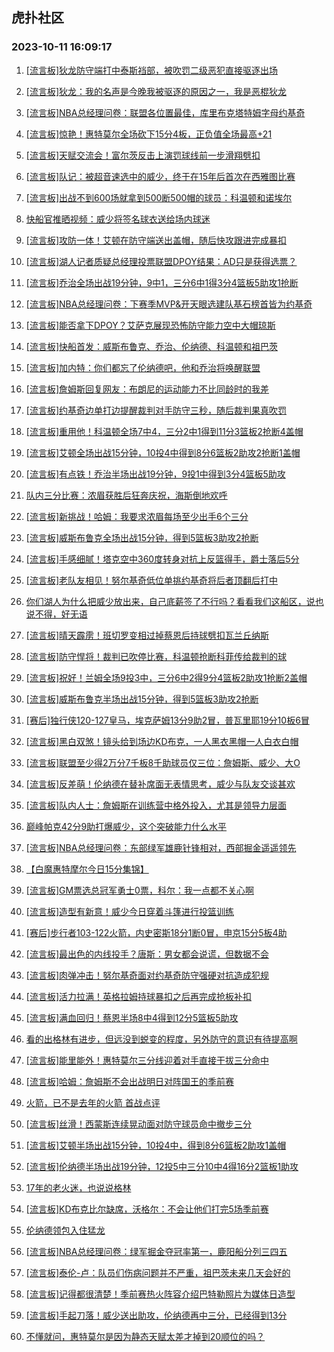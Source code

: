 ## 虎扑社区 
### 2023-10-11 16:09:17

1. [[流言板]狄龙防守端打中泰斯裆部，被吹罚二级恶犯直接驱逐出场](https://bbs.hupu.com/62425136.html)

2. [[流言板]狄龙：我的名声是今晚我被驱逐的原因之一，我是恶棍狄龙](https://bbs.hupu.com/62428183.html)

3. [[流言板]NBA总经理问卷：联盟各位置最佳，库里布克塔特姆字母约基奇](https://bbs.hupu.com/62427178.html)

4. [[流言板]惊艳！惠特莫尔全场砍下15分4板，正负值全场最高+21](https://bbs.hupu.com/62427403.html)

5. [[流言板]天赋交流会！富尔茨反击上演罚球线前一步滑翔劈扣](https://bbs.hupu.com/62425759.html)

6. [[流言板]队记：被超音速选中的威少，终于在15年后首次在西雅图比赛](https://bbs.hupu.com/62428289.html)

7. [[流言板]出战不到600场就拿到500断500帽的球员：科温顿和诺埃尔](https://bbs.hupu.com/62428338.html)

8. [快船官推晒视频：威少将签名球衣送给场内球迷](https://bbs.hupu.com/62429411.html)

9. [[流言板]攻防一体！艾顿在防守端送出盖帽，随后快攻跟进完成暴扣](https://bbs.hupu.com/62428403.html)

10. [[流言板]湖人记者质疑总经理投票联盟DPOY结果：AD只是获得选票？](https://bbs.hupu.com/62428401.html)

11. [[流言板]乔治全场出战19分钟，9中1，三分6中1得3分4篮板5助攻1抢断](https://bbs.hupu.com/62429159.html)

12. [[流言板]NBA总经理问卷：下赛季MVP&开天眼选建队基石榜首皆为约基奇](https://bbs.hupu.com/62426804.html)

13. [[流言板]能否拿下DPOY？艾萨克展现恐怖防守能力空中大帽琼斯](https://bbs.hupu.com/62425521.html)

14. [[流言板]快船首发：威斯布鲁克、乔治、伦纳德、科温顿和祖巴茨](https://bbs.hupu.com/62425129.html)

15. [[流言板]加内特：你们都忘了伦纳德吧，他和乔治将唤醒联盟](https://bbs.hupu.com/62426050.html)

16. [[流言板]詹姆斯回复网友：布朗尼的运动能力不比同龄时的我差](https://bbs.hupu.com/62424595.html)

17. [[流言板]约基奇边单打边提醒裁判对手防守三秒，随后裁判果真吹罚](https://bbs.hupu.com/62427777.html)

18. [[流言板]重用他！科温顿全场7中4，三分2中1得到11分3篮板2抢断4盖帽](https://bbs.hupu.com/62429224.html)

19. [[流言板]艾顿全场出战15分钟，10投4中得到8分6篮板2助攻2抢断1盖帽](https://bbs.hupu.com/62429283.html)

20. [[流言板]有点铁！乔治半场出战19分钟，9投1中得到3分4篮板5助攻](https://bbs.hupu.com/62427991.html)

21. [队内三分比赛：浓眉获胜后狂奔庆祝，海斯倒地欢呼](https://bbs.hupu.com/62424413.html)

22. [[流言板]新挑战！哈姆：我要求浓眉每场至少出手6个三分](https://bbs.hupu.com/62424342.html)

23. [[流言板]威斯布鲁克全场出战15分钟，得到5篮板3助攻2抢断](https://bbs.hupu.com/62429199.html)

24. [[流言板]手感细腻！塔克空中360度转身对抗上反篮得手，爵士落后5分](https://bbs.hupu.com/62428821.html)

25. [[流言板]老队友相见！努尔基奇低位单挑约基奇将后者顶翻后打中](https://bbs.hupu.com/62426832.html)

26. [你们湖人为什么把威少放出来，自己底薪签了不行吗？看看我们这船区，说也说不得，好无语](https://bbs.hupu.com/62429797.html)

27. [[流言板]晴天霹雳！班切罗变相过掉蔡恩后持球劈扣瓦兰丘纳斯](https://bbs.hupu.com/62425027.html)

28. [[流言板]防守悍将！裁判已吹停比赛，科温顿抢断科菲传给裁判的球](https://bbs.hupu.com/62428589.html)

29. [[流言板]祝好！兰姆全场9投3中，三分6中2得9分4篮板2助攻1抢断2盖帽](https://bbs.hupu.com/62429343.html)

30. [[流言板]威斯布鲁克半场出战15分钟，得到5篮板3助攻2抢断](https://bbs.hupu.com/62428031.html)

31. [[赛后]独行侠120-127皇马，埃克萨姆13分9助2冒，普瓦里耶19分10板6冒](https://bbs.hupu.com/62424094.html)

32. [[流言板]黑白双煞！镜头给到场边KD布克，一人黑衣黑帽一人白衣白帽](https://bbs.hupu.com/62427151.html)

33. [[流言板]联盟至少得2万分7千板8千助球员仅三位：詹姆斯、威少、大O](https://bbs.hupu.com/62427752.html)

34. [[流言板]反差萌！伦纳德在替补席面无表情思考，威少与队友交谈甚欢](https://bbs.hupu.com/62428949.html)

35. [[流言板]队内人士：詹姆斯在训练营中格外投入，尤其是领导力层面](https://bbs.hupu.com/62424469.html)

36. [巅峰帕克42分9助打爆威少，这个突破能力什么水平](https://bbs.hupu.com/62426575.html)

37. [[流言板]NBA总经理问卷：东部绿军雄鹿针锋相对，西部掘金遥遥领先](https://bbs.hupu.com/62426607.html)

38. [【白魔惠特摩尔今日15分集锦】](https://bbs.hupu.com/62428085.html)

39. [[流言板]GM票选总冠军勇士0票，科尔：我一点都不关心啊](https://bbs.hupu.com/62425251.html)

40. [[流言板]造型有新意！威少今日穿着斗篷进行投篮训练](https://bbs.hupu.com/62424673.html)

41. [[赛后]步行者103-122火箭，内史密斯18分1断0冒，申京15分5板4助](https://bbs.hupu.com/62427363.html)

42. [[流言板]最出色的内线投手？唐斯：男女都会说谎，但数据不会](https://bbs.hupu.com/62428979.html)

43. [[流言板]肉弹冲击！努尔基奇面对约基奇防守强硬对抗造成犯规](https://bbs.hupu.com/62427677.html)

44. [[流言板]活力拉满！英格拉姆持球暴扣之后再完成抢板补扣](https://bbs.hupu.com/62425570.html)

45. [[流言板]满血回归！蔡恩半场8中4得到12分5篮板5助攻](https://bbs.hupu.com/62425894.html)

46. [看的出格林有进步，但远没到蜕变的程度，另外防守的意识有待提高啊](https://bbs.hupu.com/62427309.html)

47. [[流言板]能里能外！惠特莫尔三分线迎着对手直接干拔三分命中](https://bbs.hupu.com/62427227.html)

48. [[流言板]哈姆：詹姆斯不会出战明日对阵国王的季前赛](https://bbs.hupu.com/62424304.html)

49. [火箭，已不是去年的火箭 首战点评](https://bbs.hupu.com/62427409.html)

50. [[流言板]丝滑！西蒙斯连续晃动面对防守球员命中撤步三分](https://bbs.hupu.com/62428509.html)

51. [[流言板]艾顿半场出战15分钟，10投4中，得到8分6篮板2助攻1盖帽](https://bbs.hupu.com/62428160.html)

52. [[流言板]伦纳德半场出战19分钟，12投5中三分10中4得16分2篮板1助攻](https://bbs.hupu.com/62427945.html)

53. [17年的老火迷，也说说格林](https://bbs.hupu.com/62428274.html)

54. [[流言板]KD布克比尔缺席，沃格尔：不会让他们打完5场季前赛](https://bbs.hupu.com/62425456.html)

55. [伦纳德领包入住猛龙](https://bbs.hupu.com/62429639.html)

56. [[流言板]NBA总经理问卷：绿军掘金夺冠率第一，鹿阳船分列三四五](https://bbs.hupu.com/62426582.html)

57. [[流言板]泰伦-卢：队员们伤病问题并不严重，祖巴茨未来几天会好的](https://bbs.hupu.com/62429510.html)

58. [[流言板]记得都很清楚！季前赛热火阵容介绍巴特勒照片为媒体日造型](https://bbs.hupu.com/62424767.html)

59. [[流言板]手起刀落！威少送出助攻，伦纳德再中三分，已经得到13分](https://bbs.hupu.com/62427833.html)

60. [不懂就问，惠特莫尔是因为静态天赋太差才掉到20顺位的吗？](https://bbs.hupu.com/62428888.html)

